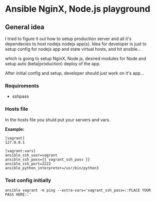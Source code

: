 # Ansible NginX, Node.js playground

## General idea
I tried to figure it out how to setup production server and all it's dependecies to host nodejs
nodejs app(s). Idea for developer is just to setup config for nodejs app and state virtual hosts, and hit ansible...

which is going to setup NginX, Node.js, desired modules for Node and setup auto (beta|production)
deploy of the app.

After initial config and setup, developer should just work on it's app...

### Requiroments
* sshpass

### Hosts file
In the hosts file you shuld put your servers and vars.

**Example:**
```
[vagrant]
127.0.0.1

[vagrant:vars]
ansible_ssh_user=vagrant
ansible_ssh_pass={{ vagrant_ssh_pass }}
ansible_ssh_port=2222
ansible_python_interpreter=/usr/bin/python3
```

### Test config initially
```
ansible vagrant -m ping --extra-vars='vagrant_ssh_pass=::PLACE YOUR PASS HERE::'
```